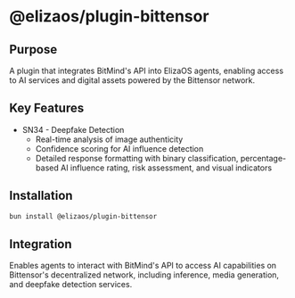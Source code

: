 # @elizaos/plugin-bittensor

## Purpose
A plugin that integrates BitMind's API into ElizaOS agents, enabling access to AI services and digital assets powered by the Bittensor network.

## Key Features
- SN34 - Deepfake Detection
  - Real-time analysis of image authenticity
  - Confidence scoring for AI influence detection
  - Detailed response formatting with binary classification, percentage-based AI influence rating, risk assessment, and visual indicators

## Installation
```bash
bun install @elizaos/plugin-bittensor
```

## Integration
Enables agents to interact with BitMind's API to access AI capabilities on Bittensor's decentralized network, including inference, media generation, and deepfake detection services.

